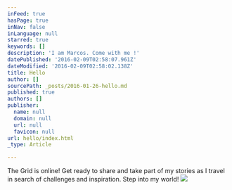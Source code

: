 ```yaml
---
inFeed: true
hasPage: true
inNav: false
inLanguage: null
starred: true
keywords: []
description: 'I am Marcos. Come with me !'
datePublished: '2016-02-09T02:58:07.961Z'
dateModified: '2016-02-09T02:58:02.138Z'
title: Hello
author: []
sourcePath: _posts/2016-01-26-hello.md
published: true
authors: []
publisher:
  name: null
  domain: null
  url: null
  favicon: null
url: hello/index.html
_type: Article

---
```

The Grid is online! Get ready to share and take part of my stories as I travel in search of challenges and inspiration. Step into my world!
![](https://s3-us-west-2.amazonaws.com/the-grid-img/p/e268b8e1f8099a256fafe58ff65e11d0480cf9d0.jpg)